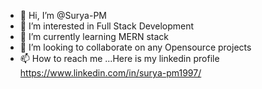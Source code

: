 - 👋 Hi, I’m @Surya-PM
- 👀 I’m interested in Full Stack Development
- 🌱 I’m currently learning MERN stack
- 💞️ I’m looking to collaborate on any Opensource projects
- 📫 How to reach me ...Here is my linkedin profile
      https://www.linkedin.com/in/surya-pm1997/
      

<!---
Surya-PM/Surya-PM is a ✨ special ✨ repository because its `README.md` (this file) appears on your GitHub profile.
You can click the Preview link to take a look at your changes.
--->

